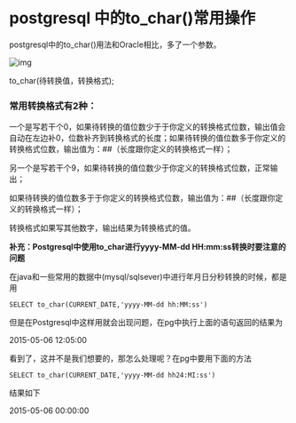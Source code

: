 # postgresql 中的to_char()常用操作

postgresql中的to_char()用法和Oracle相比，多了一个参数。

![img](https://img.jbzj.com/file_images/article/202102/20210201113818.jpg)

to_char(待转换值，转换格式);

### 常用转换格式有2种：

一个是写若干个0，如果待转换的值位数少于于你定义的转换格式位数，输出值会自动在左边补0，位数补齐到转换格式的长度；如果待转换的值位数多于你定义的转换格式位数，输出值为：##（长度跟你定义的转换格式一样）；

另一个是写若干个9，如果待转换的值位数少于你定义的转换格式位数，正常输出；

如果待转换的值位数多于于你定义的转换格式位数，输出值为：##（长度跟你定义的转换格式一样）；

转换格式如果写其他数字，输出结果为转换格式的值。

**补充：Postgresql中使用to_char进行yyyy-MM-dd HH:mm:ss转换时要注意的问题**

在java和一些常用的数据中(mysql/sqlsever)中进行年月日分秒转换的时候，都是用

```plsql
SELECT to_char(CURRENT_DATE,'yyyy-MM-dd hh:MM:ss')
```

但是在Postgresql中这样用就会出现问题，在pg中执行上面的语句返回的结果为

2015-05-06 12:05:00

看到了，这并不是我们想要的，那怎么处理呢？在pg中要用下面的方法

```plsql
SELECT to_char(CURRENT_DATE,'yyyy-MM-dd hh24:MI:ss')
```

结果如下

2015-05-06 00:00:00